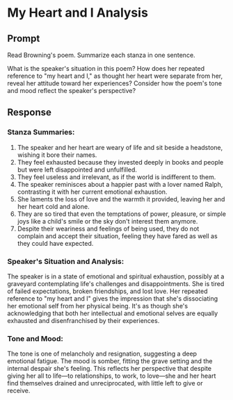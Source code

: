 # My Heart and I Analysis

## Prompt

Read Browning's poem. Summarize each stanza in one sentence. ​

What is the speaker's situation in this poem? How does her repeated reference to "my heart and I," as thought her heart were separate from her, reveal her attitude toward her experiences? Consider how the poem's tone and mood reflect the speaker's perspective?

## Response

### Stanza Summaries:
1. The speaker and her heart are weary of life and sit beside a headstone, wishing it bore their names.
2. They feel exhausted because they invested deeply in books and people but were left disappointed and unfulfilled.
3. They feel useless and irrelevant, as if the world is indifferent to them.
4. The speaker reminisces about a happier past with a lover named Ralph, contrasting it with her current emotional exhaustion.
5. She laments the loss of love and the warmth it provided, leaving her and her heart cold and alone.
6. They are so tired that even the temptations of power, pleasure, or simple joys like a child's smile or the sky don't interest them anymore.
7. Despite their weariness and feelings of being used, they do not complain and accept their situation, feeling they have fared as well as they could have expected.

### Speaker's Situation and Analysis:
The speaker is in a state of emotional and spiritual exhaustion, possibly at a graveyard contemplating life's challenges and disappointments. She is tired of failed expectations, broken friendships, and lost love. Her repeated reference to "my heart and I" gives the impression that she's dissociating her emotional self from her physical being. It's as though she's acknowledging that both her intellectual and emotional selves are equally exhausted and disenfranchised by their experiences.

### Tone and Mood:
The tone is one of melancholy and resignation, suggesting a deep emotional fatigue. The mood is somber, fitting the grave setting and the internal despair she's feeling. This reflects her perspective that despite giving her all to life—to relationships, to work, to love—she and her heart find themselves drained and unreciprocated, with little left to give or receive.